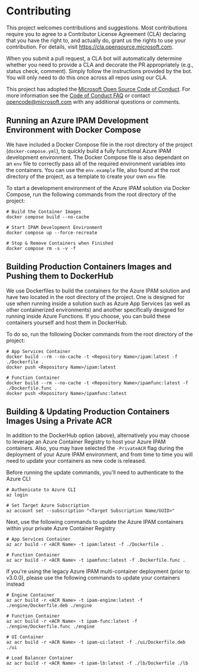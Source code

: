 # Contributing

This project welcomes contributions and suggestions.  Most contributions require you to agree to a
Contributor License Agreement (CLA) declaring that you have the right to, and actually do, grant us
the rights to use your contribution. For details, visit https://cla.opensource.microsoft.com.

When you submit a pull request, a CLA bot will automatically determine whether you need to provide
a CLA and decorate the PR appropriately (e.g., status check, comment). Simply follow the instructions
provided by the bot. You will only need to do this once across all repos using our CLA.

This project has adopted the [Microsoft Open Source Code of Conduct](https://opensource.microsoft.com/codeofconduct/).
For more information see the [Code of Conduct FAQ](https://opensource.microsoft.com/codeofconduct/faq/) or
contact [opencode@microsoft.com](mailto:opencode@microsoft.com) with any additional questions or comments.

## Running an Azure IPAM Development Environment with Docker Compose
We have included a Docker Compose file in the root directory of the project (`docker-compose.yml`), to quickly build a fully functional Azure IPAM development environment. The Docker Compose file is also dependant on an `env` file to correctly pass all of the required environment variables into the containers. You can use the `env.example` file, also found at the root directory of the project, as a template to create your own `env` file. 

To start a development environment of the Azure IPAM solution via Docker Compose, run the following commands from the root directory of the project:

```shell
# Build the Container Images
docker compose build --no-cache

# Start IPAM Development Environment
docker compose up --force-recreate

# Stop & Remove Containers when Finished
docker compose rm -s -v -f
```

## Building Production Containers Images and Pushing them to DockerHub
We use Dockerfiles to build the containers for the Azure IPAM solution and have two located in the root directory of the project. One is designed for use when running inside a solution such as Azure App Services (as well as other containerized environments) and another specifically designed for running inside Azure Functions. If you choose, you can build these containers yourself and host them in DockerHub.

To do so, run the following Docker commands from the root directory of the project:

```shell
# App Services Container
docker build --rm --no-cache -t <Repository Name>/ipam:latest -f ./Dockerfile .
docker push <Repository Name>/ipam:latest

# Function Container
docker build --rm --no-cache -t <Repository Name>/ipamfunc:latest -f ./Dockerfile.func .
docker push <Repository Name>/ipamfunc:latest
```

## Building & Updating Production Containers Images Using a Private ACR
In addition to the DockerHub option (above), alternatively you may choose to leverage an Azure Container Registry to host your Azure IPAM containers. Also, you may have selected the `-PrivateACR` flag during the deployment of your Azure IPAM environment, and from time to time you will need to update your containers as new code is released.

Before running the update commands, you'll need to authenticate to the Azure CLI

```shell
# Authenicate to Azure CLI
az login

# Set Target Azure Subscription
az account set --subscription "<Target Subscription Name/GUID>"
```

Next, use the following commands to update the Azure IPAM containers within your private Azure Container Registry

```shell
# App Services Container
az acr build -r <ACR Name> -t ipam:latest -f ./Dockerfile .

# Function Container
az acr build -r <ACR Name> -t ipamfunc:latest -f .Dockerfile.func .
```

If you're using the legacy Azure IPAM multi-container deployment (prior to v3.0.0), please use the following commands to update your containers instead

```shell
# Engine Container
az acr build -r <ACR Name> -t ipam-engine:latest -f ./engine/Dockerfile.deb ./engine

# Function Container
az acr build -r <ACR Name> -t ipam-func:latest -f ./engine/Dockerfile.func ./engine

# UI Container
az acr build -r <ACR Name> -t ipam-ui:latest -f ./ui/Dockerfile.deb ./ui

# Load Balancer Container
az acr build -r <ACR Name> -t ipam-lb:latest -f ./lb/Dockerfile ./lb
```
